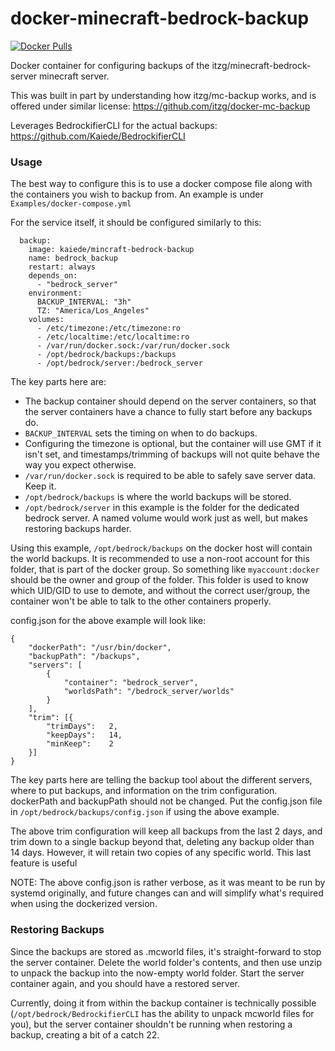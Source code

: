 # docker-minecraft-bedrock-backup

[![Docker Pulls](https://img.shields.io/docker/pulls/kaiede/minecraft-bedrock-backup.svg)](https://hub.docker.com/r/kaiede/minecraft-bedrock-backup)


Docker container for configuring backups of the itzg/minecraft-bedrock-server minecraft server.

This was built in part by understanding how itzg/mc-backup works, and is offered under similar license: https://github.com/itzg/docker-mc-backup 

Leverages BedrockifierCLI for the actual backups: https://github.com/Kaiede/BedrockifierCLI

### Usage

The best way to configure this is to use a docker compose file along with the containers you wish to backup from. An example is under `Examples/docker-compose.yml`

For the service itself, it should be configured similarly to this:

```
  backup:
    image: kaiede/mincraft-bedrock-backup
    name: bedrock_backup
    restart: always
    depends_on:
      - "bedrock_server"
    environment:
      BACKUP_INTERVAL: "3h"
      TZ: "America/Los_Angeles"
    volumes:
      - /etc/timezone:/etc/timezone:ro
      - /etc/localtime:/etc/localtime:ro
      - /var/run/docker.sock:/var/run/docker.sock
      - /opt/bedrock/backups:/backups
      - /opt/bedrock/server:/bedrock_server
```

The key parts here are:
* The backup container should depend on the server containers, so that the server containers have a chance to fully start before any backups do.
* `BACKUP_INTERVAL` sets the timing on when to do backups. 
* Configuring the timezone is optional, but the container will use GMT if it isn't set, and timestamps/trimming of backups will not quite behave the way you expect otherwise.
* `/var/run/docker.sock` is required to be able to safely save server data. Keep it.
* `/opt/bedrock/backups` is where the world backups will be stored.
* `/opt/bedrock/server` in this example is the folder for the dedicated bedrock server. A named volume would work just as well, but makes restoring backups harder.

Using this example, `/opt/bedrock/backups` on the docker host will contain the world backups. It is recommended to use a non-root account for this folder, that is part of the docker group. So something like `myaccount:docker` should be the owner and group of the folder. This folder is used to know which UID/GID to use to demote, and without the correct user/group, the container won't be able to talk to the other containers properly. 

config.json for the above example will look like:

```
{
    "dockerPath": "/usr/bin/docker",
    "backupPath": "/backups",
    "servers": [
        {
            "container": "bedrock_server",
            "worldsPath": "/bedrock_server/worlds"
        }
    ],
    "trim": [{
        "trimDays":   2,
        "keepDays":   14,
        "minKeep":    2
    }]
}
```

The key parts here are telling the backup tool about the different servers, where to put backups, and information on the trim configuration. dockerPath and backupPath should not be changed. Put the config.json file in `/opt/bedrock/backups/config.json` if using the above example. 

The above trim configuration will keep all backups from the last 2 days, and trim down to a single backup beyond that, deleting any backup older than 14 days. However, it will retain two copies of any specific world. This last feature is useful

NOTE: The above config.json is rather verbose, as it was meant to be run by systemd originally, and future changes can and will simplify what's required when using the dockerized version. 

### Restoring Backups

Since the backups are stored as .mcworld files, it's straight-forward to stop the server container. Delete the world folder's contents, and then use unzip to unpack the backup into the now-empty world folder. Start the server container again, and you should have a restored server.

Currently, doing it from within the backup container is technically possible (`/opt/bedrock/BedrockifierCLI` has the ability to unpack mcworld files for you), but the server container shouldn't be running when restoring a backup, creating a bit of a catch 22. 
